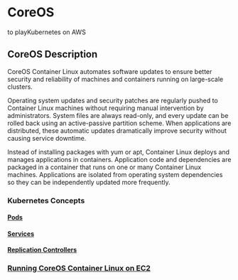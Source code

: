 # CoreOS
to playKubernetes on AWS


## CoreOS Description

CoreOS Container Linux automates software updates to ensure better security and reliability of machines and containers running on large-scale clusters. 

Operating system updates and security patches are regularly pushed to Container Linux machines without requiring manual intervention by administrators. System files are always read-only, and every update can be rolled back using an active-passive partition scheme. When applications are distributed, these automatic updates dramatically improve security without causing service downtime.

Instead of installing packages with yum or apt, Container Linux deploys and manages applications in containers. Application code and dependencies are packaged in a container that runs on one or many Container Linux machines. Applications are isolated from operating system dependencies so they can be independently updated more frequently.

### Kubernetes Concepts

#### [Pods](https://coreos.com/kubernetes/docs/latest/pods.html)

#### [Services](https://coreos.com/kubernetes/docs/latest/services.html)

#### [Replication Controllers](https://coreos.com/kubernetes/docs/latest/replication-controller.html)

### [Running CoreOS Container Linux on EC2](https://coreos.com/os/docs/latest/booting-on-ec2.html)
